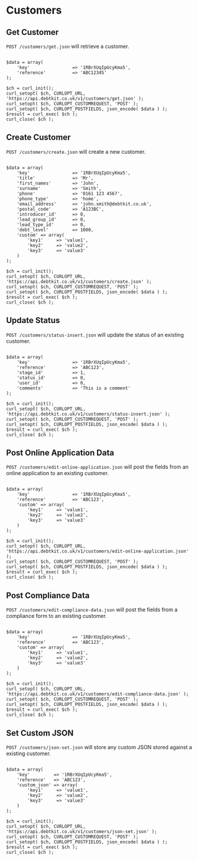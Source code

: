Customers
=======

## Get Customer ##

`POST /customers/get.json` will retrieve a customer.

```

$data = array(
    'key'                => '1RBrXUqIpUcyKma5',
    'reference'          => 'ABC12345'
);

$ch = curl_init();
curl_setopt( $ch, CURLOPT_URL, 'https://api.debtkit.co.uk/v1/customers/get.json' );
curl_setopt( $ch, CURLOPT_CUSTOMREQUEST, 'POST' );
curl_setopt( $ch, CURLOPT_POSTFIELDS, json_encode( $data ) );
$result = curl_exec( $ch );
curl_close( $ch );

```

## Create Customer ##

`POST /customers/create.json` will create a new customer.

```

$data = array(
    'key'                => '1RBrXUqIpUcyKma5',
    'title'              => 'Mr',
    'first_names'        => 'John',
    'surname'            => 'Smith',
    'phone'              => '0161 123 4567',
    'phone_type'         => 'home',
    'email_address'      => 'john.smith@debtkit.co.uk',
    'postal_code'        => 'A123BC',
    'introducer_id'      => 0,
    'lead_group_id'      => 0,
    'lead_type_id'       => 0,
    'debt_level'         => 1000,
    'custom' => array(
        'key1'     => 'value1',
        'key2'     => 'value2',
        'key3'     => 'value3'
    )
);

$ch = curl_init();
curl_setopt( $ch, CURLOPT_URL, 'https://api.debtkit.co.uk/v1/customers/create.json' );
curl_setopt( $ch, CURLOPT_CUSTOMREQUEST, 'POST' );
curl_setopt( $ch, CURLOPT_POSTFIELDS, json_encode( $data ) );
$result = curl_exec( $ch );
curl_close( $ch );

```

## Update Status ##

`POST /customers/status-insert.json` will update the status of an existing customer.

```

$data = array(
    'key'                => '1RBrXUqIpUcyKma5',
    'reference'          => 'ABC123',
    'stage_id'           => 1,
    'status_id'          => 0,
    'user_id'            => 0,
    'comments'           => 'This is a comment'
);

$ch = curl_init();
curl_setopt( $ch, CURLOPT_URL, 'https://api.debtkit.co.uk/v1/customers/status-insert.json' );
curl_setopt( $ch, CURLOPT_CUSTOMREQUEST, 'POST' );
curl_setopt( $ch, CURLOPT_POSTFIELDS, json_encode( $data ) );
$result = curl_exec( $ch );
curl_close( $ch );

```

## Post Online Application Data ##

`POST /customers/edit-online-application.json` will post the fields from an online application to an existing customer.

```

$data = array(
    'key'                => '1RBrXUqIpUcyKma5',
    'reference'          => 'ABC123',
    'custom' => array(
        'key1'     => 'value1',
        'key2'     => 'value2',
        'key3'     => 'value3'
    )
);

$ch = curl_init();
curl_setopt( $ch, CURLOPT_URL, 'https://api.debtkit.co.uk/v1/customers/edit-online-application.json' );
curl_setopt( $ch, CURLOPT_CUSTOMREQUEST, 'POST' );
curl_setopt( $ch, CURLOPT_POSTFIELDS, json_encode( $data ) );
$result = curl_exec( $ch );
curl_close( $ch );

```

## Post Compliance Data ##

`POST /customers/edit-compliance-data.json` will post the fields from a compliance form to an existing customer.

```

$data = array(
    'key'                => '1RBrXUqIpUcyKma5',
    'reference'          => 'ABC123',
    'custom' => array(
        'key1'     => 'value1',
        'key2'     => 'value2',
        'key3'     => 'value3'
    )
);

$ch = curl_init();
curl_setopt( $ch, CURLOPT_URL, 'https://api.debtkit.co.uk/v1/customers/edit-compliance-data.json' );
curl_setopt( $ch, CURLOPT_CUSTOMREQUEST, 'POST' );
curl_setopt( $ch, CURLOPT_POSTFIELDS, json_encode( $data ) );
$result = curl_exec( $ch );
curl_close( $ch );

```

## Set Custom JSON ##

`POST /customers/json-set.json` will store any custom JSON stored against a existing customer.

```

$data = array(
    'key'         => '1RBrXUqIpUcyKma5',
    'reference'   => 'ABC123',
    'custom_json' => array(
        'key1'     => 'value1',
        'key2'     => 'value2',
        'key3'     => 'value3'
    )
);

$ch = curl_init();
curl_setopt( $ch, CURLOPT_URL, 'https://api.debtkit.co.uk/v1/customers/json-set.json' );
curl_setopt( $ch, CURLOPT_CUSTOMREQUEST, 'POST' );
curl_setopt( $ch, CURLOPT_POSTFIELDS, json_encode( $data ) );
$result = curl_exec( $ch );
curl_close( $ch );

```
